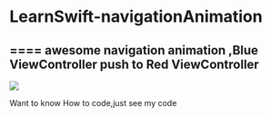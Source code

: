 # LearnSwift-navigationAnimation
====
awesome navigation animation ,Blue ViewController push to Red ViewController<br>
----
![](https://github.com/zhangxiaolian1991/LearnSwift/blob/master/DemoVideo/Navigationanimation.gif)

Want to know How to code,just see my code
